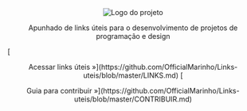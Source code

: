 <div align="center">
  <img alt="Logo do projeto" src="https://raw.githubusercontent.com/OfficialMarinho/Links-uteis/master/logo.png">
</div>
<p align="center">Apunhado de links úteis para o desenvolvimento de projetos de programação e design</p>
[<p align="center">Acessar links úteis »](https://github.com/OfficialMarinho/Links-uteis/blob/master/LINKS.md)
[<p align="center">Guia para contribuir »](https://github.com/OfficialMarinho/Links-uteis/blob/master/CONTRIBUIR.md)
